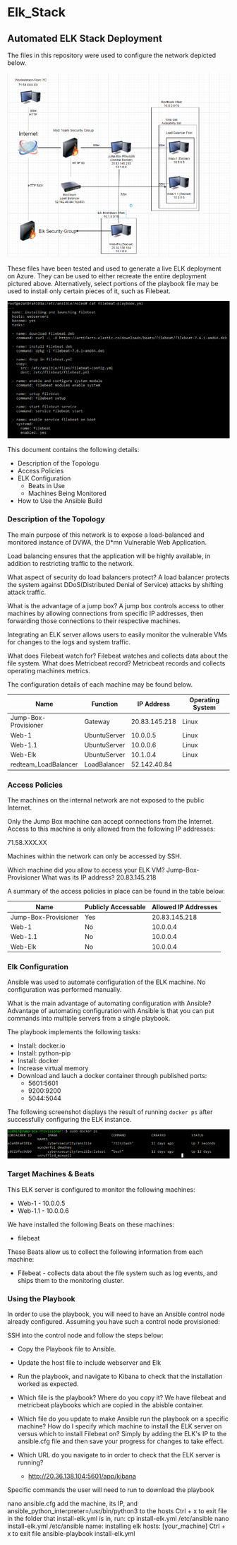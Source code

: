 # Elk_Stack
## Automated ELK Stack Deployment

The files in this repository were used to configure the network depicted below.

![](Images/Elk_stack_diagram.png)

These files have been tested and used to generate a live ELK deployment on Azure. They can be used to either recreate the entire deployment pictured above. Alternatively, select portions of the playbook file may be used to install only certain pieces of it, such as Filebeat.

 
![](Images/filebeat..png)



This document contains the following details:
- Description of the Topologu
- Access Policies
- ELK Configuration
  - Beats in Use
  - Machines Being Monitored
- How to Use the Ansible Build


### Description of the Topology

The main purpose of this network is to expose a load-balanced and monitored instance of DVWA, the D*mn Vulnerable Web Application.

Load balancing ensures that the application will be highly available, in addition to restricting traffic to the network.

What aspect of security do load balancers protect? A  load balancer protects the system against DDoS(Distributed Denial of Service) attacks by shifting attack traffic.
 
What is the advantage of a jump box? A jump box controls access to other machines by allowing connections from specific IP addresses, then forwarding those connections to their respective machines.

Integrating an ELK server allows users to easily monitor the vulnerable VMs for changes to the logs and system traffic.

What does Filebeat watch for? Filebeat watches and collects data about the file system.
What does Metricbeat record? Metricbeat records and collects operating machines metrics.

The configuration details of each machine may be found below.

| Name                 | Function     | IP Address    | Operating System |
|----------------------|--------------|---------------|------------------|
| Jump-Box-Provisioner | Gateway      | 20.83.145.218 | Linux            |
| Web-1                | UbuntuServer | 10.0.0.5      | Linux            |
| Web-1.1              | UbuntuServer | 10.0.0.6      | Linux            |
| Web-Elk              | UbuntuServer | 10.1.0.4      | Linux            |
| redteam_LoadBalancer | LoadBalancer | 52.142.40.84  |                  |

### Access Policies

The machines on the internal network are not exposed to the public Internet. 

Only the Jump Box machine can accept connections from the Internet. Access to this machine is only allowed from the following IP addresses:

71.58.XXX.XX

Machines within the network can only be accessed by SSH.

Which machine did you allow to access your ELK VM? Jump-Box-Provisioner
What was its IP address? 20.83.145.218

A summary of the access policies in place can be found in the table below.

| Name                 | Publicly Accessable | Allowed IP Addresses |
|----------------------|---------------------|----------------------|
| Jump-Box-Provisioner | Yes                 | 20.83.145.218        |
| Web-1                | No                  | 10.0.0.4             |
| Web-1.1              | No                  | 10.0.0.4             |
| Web-Elk              | No                  | 10.0.0.4             |

### Elk Configuration

Ansible was used to automate configuration of the ELK machine. No configuration was performed manually. 

What is the main advantage of automating configuration with Ansible? 
Advantage of automating configuration with Ansible is that you can put commands into multiple servers from a single playbook.

The playbook implements the following tasks:
- Install: docker.io
- Install: python-pip
- Install: docker
- Increase virtual memory
- Download and lauch a docker container through published ports:
  -   5601:5601
  -   9200:9200
  -   5044:5044

The following screenshot displays the result of running `docker ps` after successfully configuring the ELK instance.

![](Images/docker_ps.png)

### Target Machines & Beats
This ELK server is configured to monitor the following machines:
- Web-1 - 10.0.0.5
- Web-1.1 - 10.0.0.6


We have installed the following Beats on these machines:
- filebeat

These Beats allow us to collect the following information from each machine:
- Filebeat - collects data about the file system such as log events, and ships them to the monitoring cluster.

### Using the Playbook
In order to use the playbook, you will need to have an Ansible control node already configured. Assuming you have such a control node provisioned: 

SSH into the control node and follow the steps below:
- Copy the Playbook file to Ansible.
- Update the host file to include webserver and Elk
- Run the playbook, and navigate to Kibana to check that the installation worked as expected.

- Which file is the playbook? Where do you copy it? We have filebeat and metricbeat playbooks which are copied in the abisble container.

- Which file do you update to make Ansible run the playbook on a specific machine? How do I specify which machine to install the ELK server on versus which to install Filebeat on? Simply by adding the ELK's IP to the ansible.cfg file and then save your progress for changes to take effect.
- Which URL do you navigate to in order to check that the ELK server is running? 
  - http://20.36.138.104:5601/app/kibana

Specific commands the user will need to run to download the playbook

nano ansible.cfg
add the machine, its IP, and ansible_python_interpreter=/usr/bin/python3 to the hosts
Ctrl + x to exit file
in the folder that install-elk.yml is in, run: cp install-elk.yml /etc/ansible
nano install-elk.yml /etc/ansible
name: installing elk hosts: [your_machine]
Ctrl + x to exit file
ansible-playbook install-elk.yml
